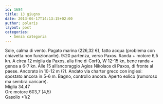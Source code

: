 ```yaml
---
id: 1684
title: 13 giugno
date: 2013-06-17T14:13:15+02:00
author: polaris
layout: post
categories:
  - Senza categoria
---
```

Sole, calma di vento. Pagato marina (226,32 €), fatto acqua (problema con chiavetta non funzionante). 9:20 partenza, verso Paxos. Randa + motore 6,5 kn. A circa 12 miglia da Paxos, alla fine di Corfù, W 12-15 kn, bene randa + genoa a 6-7 kn. Alle 15 all&#8217;ancoraggio Agios Nikolaos di Paxos, di fronte al paese. Ancorato in 10-12 m (?). Andato via charter greco con inglesi: spostato ancora in 5-6 m. Bagno, controllo ancora. Aperto eolico (rumoroso ma sembra caricare).  
Miglia 34,47  
Ore motore 603,7 (4,5)  
Gasolio >1/2